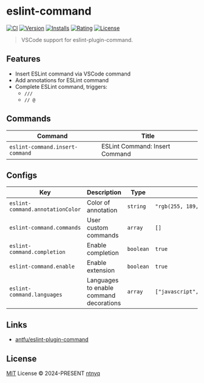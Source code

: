 # eslint-command

[![CI](https://github.com/ntnyq/eslint-command/workflows/CI/badge.svg)](https://github.com/ntnyq/eslint-command/actions)
[![Version](https://img.shields.io/github/v/release/ntnyq/eslint-command?include_prereleases&label=Visual%20Studio%20Marketplace)](https://marketplace.visualstudio.com/items?itemName=ntnyq.eslint-command)
[![Installs](https://img.shields.io/visual-studio-marketplace/i/ntnyq.eslint-command)](https://marketplace.visualstudio.com/items?itemName=ntnyq.eslint-command)
[![Rating](https://img.shields.io/visual-studio-marketplace/r/ntnyq.eslint-command)](https://marketplace.visualstudio.com/items?itemName=ntnyq.eslint-command)
[![License](https://img.shields.io/github/license/ntnyq/eslint-command)](https://github.com/ntnyq/eslint-command/blob/main/LICENSE)

> VSCode support for eslint-plugin-command.

## Features

- Insert ESLint command via VSCode command
- Add annotations for ESLint command
- Complete ESLint command, triggers:
  - `/// `
  - `// @`

## Commands

<!-- commands -->

| Command                         | Title                          |
| ------------------------------- | ------------------------------ |
| `eslint-command.insert-command` | ESLint Command: Insert Command |

<!-- commands -->

## Configs

<!-- configs -->

| Key                              | Description                             | Type      | Default                                                                      |
| -------------------------------- | --------------------------------------- | --------- | ---------------------------------------------------------------------------- |
| `eslint-command.annotationColor` | Color of annotation                     | `string`  | `"rgb(255, 189, 42)"`                                                        |
| `eslint-command.commands`        | User custom commands                    | `array`   | `[]`                                                                         |
| `eslint-command.completion`      | Enable completion                       | `boolean` | `true`                                                                       |
| `eslint-command.enable`          | Enable extension                        | `boolean` | `true`                                                                       |
| `eslint-command.languages`       | Languages to enable command decorations | `array`   | `["javascript","javascriptreact","markdown","typescript","typescriptreact"]` |

<!-- configs -->

## Links

- [antfu/eslint-plugin-command](https://github.com/antfu/eslint-plugin-command)

## License

[MIT](./LICENSE) License © 2024-PRESENT [ntnyq](https://github.com/ntnyq)
